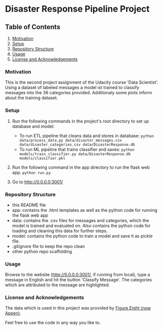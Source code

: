 # Disaster Response Pipeline Project

## Table of Contents

1. [Motivation](#motivation)
2. [Setup](#setup)
3. [Repository Structure](#structure)
4. [Usage](#usage)
5. [License and Acknowledgements](#license)


### Motivation <a name="motivation"></a>
This is the second project assignment of the Udacity course 'Data Scientist'.
Using a dataset of labeled messages a model ist trained to classify messages into the 36 categories provided. Additionaly some plots inform about the training dataset.


### Setup <a name="setup"></a>
1. Run the following commands in the project's root directory to set up database and model:

    - To run ETL pipeline that cleans data and stores in database:
        `python data/process_data.py data/disaster_messages.csv data/disaster_categories.csv data/DisasterResponse.db`
    - To run ML pipeline that trains classifier and saves:
        `python models/train_classifier.py data/DisasterResponse.db models/classifier.pkl`

2. Run the following command in the app directory to run the flask web app.
    `python run.py`

3. Go to http://0.0.0.0:3001/


### Repository Structure <a name="structure"></a>
- this README file
- app: contains the .html templates as well as the python code for running the flask web app
- data: contains the .csv files for messages and categories, which the model is trained and evaluated on. Also contains the python code for loading and cleaning this data for further steps.
- model: contains the python code to train a model and save it as pickle file.
- .gitignore file to keep the repo clean
- other python repo scaffolding

### Usage <a name="usage"></a>
Browse to the website (http://0.0.0.0:3001/, if running from local), type a message in English and hit the button 'Classify Message'. The categories which are attributed to the message are highlighted.

### License and Acknowledgements <a name="license"></a>
The data which is used in this project was provided by [Figure Eight (now Appen)](https://appen.com/).

Feel free to use the code in any way you like to.
